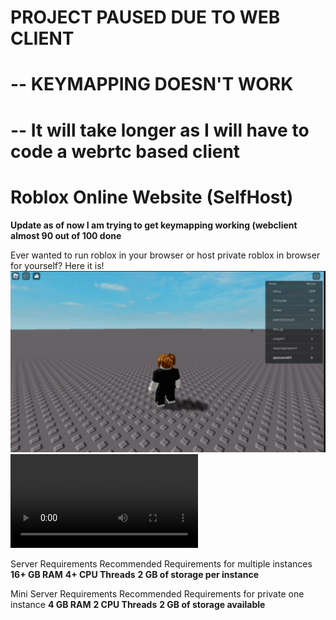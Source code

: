 # PROJECT PAUSED DUE TO WEB CLIENT
# -- KEYMAPPING DOESN'T WORK
# -- It will take longer as I will have to code a webrtc based client

# Roblox Online Website (SelfHost)

**Update as of now I am trying to get keymapping working (webclient almost 90 out of 100 done**

Ever wanted to run roblox in your browser or host private roblox in browser for yourself?
Here it is!
![Preview](preview.png)
![Video Preciew](2024-08-31_18-19-01.mp4)

Server Requirements
Recommended Requirements for multiple instances
**16+ GB RAM**
**4+ CPU Threads**
**2 GB of storage per instance**

Mini Server Requirements
Recommended Requirements for private one instance
**4 GB RAM**
**2 CPU Threads**
**2 GB of storage available**
